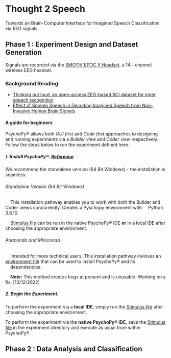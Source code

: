 # Thought 2 Speech
Towards an Brain-Computer Interface for Imagined Speech Classification via EEG signals.
## Phase 1 : Experiment Design and Dataset Generation
Signals are recorded via the [EMOTIV EPOC X Headset](https://www.emotiv.com/epoc-x/), a 14 - channel wireless EEG headset.

### Background Reading
- [Thinking out loud, an open-access EEG-based BCI dataset for inner speech recognition](https://www.nature.com/articles/s41597-022-01147-2)
- [Effect of Spoken Speech in Decoding Imagined Speech from Non-Invasive Human Brain Signals](https://arxiv.org/abs/2212.02047)

#### A guide for beginners
PsychoPy® allows both *GUI* *first* and *Code* *first* approaches to designing and running experiments via a *Builder view* and *Coder view* respectively. Follow the steps below to run the experiment defined here.


##### 1. Install PsychoPy®. [**Reference**](https://www.psychopy.org/download.html#pip-install)
We recommend the standalone version (64 Bit Windows) - the installation is seamless. 
###### Standalone Version (64 Bit Windows)

&nbsp;&nbsp;&nbsp;&nbsp;This installation pathway enables you to work with both the Builder and Coder views concurrently. Creates a Pyschopy environment with &nbsp;&nbsp;&nbsp;&nbsp;Python 3.8.10.

&nbsp;&nbsp;&nbsp;&nbsp;[Stimulus file](https://github.com/armaanchowfin/Thought2Speech/blob/main/Experiment%20Protocol%20-%20Pyschopy/stimuli_psycho.py) can be run in the native PsychoPy® IDE **or** in a local IDE after choosing the appropriate environment.


###### Anaconda and Miniconda
&nbsp;&nbsp;&nbsp;&nbsp;Intended for more technical users. This installation pathway invloves an [environment file](https://github.com/armaanchowfin/Thought2Speech/blob/main/Experiment%20Protocol%20-%20Pyschopy/psychopy-env.yml) that can be used to install PsychoPy® and its &nbsp;&nbsp;&nbsp;&nbsp;dependencies. 

&nbsp;&nbsp;&nbsp;&nbsp;**Note:** This method creates bugs at present and is unusable. Working on a fix. [13/12/2022] 

 
##### 2. Begin the Experiment.
To perform the experiment via a **local IDE**, simply run the [Stimulus file](https://github.com/armaanchowfin/Thought2Speech/blob/main/Experiment%20Protocol%20-%20Pyschopy/stimuli_psycho.py) after choosing the appropriate environment.

To perform the experiment via the **native PsychoPy® IDE**, save the [Stimulus file](https://github.com/armaanchowfin/Thought2Speech/blob/main/Experiment%20Protocol%20-%20Pyschopy/stimuli_psycho.py) in the experiment directory and execute as usual from within PsychoPy®.

## Phase 2 : Data Analysis and Classification
